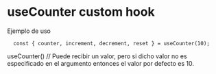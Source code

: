 # useCounter custom hook

Ejemplo de uso 
```
  const { counter, increment, decrement, reset } = useCounter(10);
```
useCounter() // Puede recibir un valor, pero si dicho valor no es especificado en el argumento entonces el valor por defecto es 10.